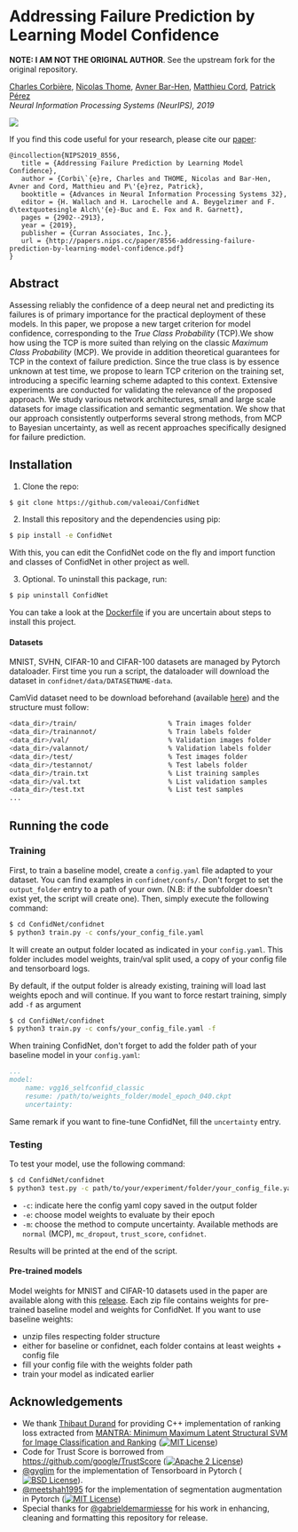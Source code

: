 # Addressing Failure Prediction by Learning Model Confidence

**NOTE: I AM NOT THE ORIGINAL AUTHOR**. See the upstream fork for the original repository.

 [Charles Corbière](https://chcorbi.github.io/),  [Nicolas Thome](http://cedric.cnam.fr/~thomen/), [Avner Bar-Hen](https://ab-h.github.io/), [Matthieu Cord](http://webia.lip6.fr/~cord/), [Patrick Pérez](https://ptrckprz.github.io/) \
*Neural Information Processing Systems (NeurIPS), 2019*

![](./teaser.png)

If you find this code useful for your research, please cite our [paper](https://papers.nips.cc/paper/8556-addressing-failure-prediction-by-learning-model-confidence):

```
@incollection{NIPS2019_8556,
   title = {Addressing Failure Prediction by Learning Model Confidence},
   author = {Corbi\`{e}re, Charles and THOME, Nicolas and Bar-Hen, Avner and Cord, Matthieu and P\'{e}rez, Patrick},
   booktitle = {Advances in Neural Information Processing Systems 32},
   editor = {H. Wallach and H. Larochelle and A. Beygelzimer and F. d\textquotesingle Alch\'{e}-Buc and E. Fox and R. Garnett},
   pages = {2902--2913},
   year = {2019},
   publisher = {Curran Associates, Inc.},
   url = {http://papers.nips.cc/paper/8556-addressing-failure-prediction-by-learning-model-confidence.pdf}
}
```

## Abstract
Assessing reliably the confidence of a deep neural net and predicting its failures is of primary importance for the practical deployment of these models. In this paper, we propose a new target criterion for model confidence, corresponding to the *True Class Probability* (TCP).We show how using the TCP is more suited than relying on the classic *Maximum Class Probability* (MCP). We provide in addition theoretical guarantees for TCP in the context of failure prediction. Since the true class is by essence unknown at test time, we propose to learn TCP criterion on the training set, introducing a specific learning scheme adapted to this context. Extensive experiments are conducted for validating the relevance of the proposed approach. We study various network architectures, small and large scale datasets for image classification and semantic segmentation. We show that our approach consistently outperforms several strong methods, from MCP to Bayesian uncertainty, as well as
recent approaches specifically designed for failure prediction.

## Installation
1. Clone the repo:
```bash
$ git clone https://github.com/valeoai/ConfidNet
```

2. Install this repository and the dependencies using pip:
```bash
$ pip install -e ConfidNet
```

With this, you can edit the ConfidNet code on the fly and import function 
and classes of ConfidNet in other project as well.

3. Optional. To uninstall this package, run:
```bash
$ pip uninstall ConfidNet
```

You can take a look at the [Dockerfile](./Dockerfile) if you are uncertain about steps to install this project.

#### Datasets

MNIST, SVHN, CIFAR-10 and CIFAR-100 datasets are managed by Pytorch dataloader. First time you run a script, the dataloader will download the dataset in ```confidnet/data/DATASETNAME-data```.

CamVid dataset need to be download beforehand (available [here](https://github.com/alexgkendall/SegNet-Tutorial/tree/master/CamVid)) and the structure must follow:
```bash
<data_dir>/train/                       % Train images folder
<data_dir>/trainannot/                  % Train labels folder
<data_dir>/val/                         % Validation images folder
<data_dir>/valannot/                    % Validation labels folder
<data_dir>/test/                        % Test images folder
<data_dir>/testannot/                   % Test labels folder
<data_dir>/train.txt                    % List training samples
<data_dir>/val.txt                      % List validation samples
<data_dir>/test.txt                     % List test samples
...
```

## Running the code

### Training
First, to train a baseline model, create a `config.yaml` file adapted to your dataset. You can find examples in `confidnet/confs/`. Don't forget to set the ``output_folder`` entry to a path of your own. (N.B: if the subfolder doesn't exist yet, the script will create one). Then, simply execute the following command: 
```bash
$ cd ConfidNet/confidnet
$ python3 train.py -c confs/your_config_file.yaml 
```
It will create an output folder located as indicated in your `config.yaml`. This folder includes model weights, train/val split used, a copy of your config file and tensorboard logs.

By default, if the output folder is already existing, training will load last weights epoch and will continue. If you want to force restart training, simply add `-f` as argument
```bash
$ cd ConfidNet/confidnet
$ python3 train.py -c confs/your_config_file.yaml -f
```
When training ConfidNet, don't forget to add the folder path of your baseline model in your `config.yaml`: 
```yaml
...
model:
    name: vgg16_selfconfid_classic
    resume: /path/to/weights_folder/model_epoch_040.ckpt
    uncertainty:
```
Same remark if you want to fine-tune ConfidNet, fill the `uncertainty` entry. 
### Testing
To test your model, use the following command:
```bash
$ cd ConfidNet/confidnet
$ python3 test.py -c path/to/your/experiment/folder/your_config_file.yaml -e NUM_EPOCHS -m METHOD
```
* `-c`: indicate here the config yaml copy saved in the output folder
* `-e`: choose model weights to evaluate by their epoch 
* `-m`: choose the method to compute uncertainty. Available methods are `normal` (MCP), `mc_dropout`, `trust_score`, `confidnet`.

Results will be printed at the end of the script.


#### Pre-trained models
Model weights for MNIST and CIFAR-10 datasets used in the paper are available along with this [release](https://github.com/valeoai/ConfidNet/releases/tag/v0.1.0). Each zip file contains weights for pre-trained baseline model and weights for ConfidNet. If you want to use baseline weights:
* unzip files respecting folder structure 
* either for baseline or confidnet, each folder contains at least weights + config file
* fill your config file with the weights folder path
* train your model as indicated earlier


## Acknowledgements
* We thank [Thibaut Durand](http://www.sfu.ca/~tdurand/) for providing C++ implementation of ranking loss extracted from [MANTRA: Minimum Maximum Latent Structural SVM for Image Classification and Ranking](http://www.sfu.ca/~tdurand/projects/mantra/) ([![MIT License](https://img.shields.io/badge/license-MIT-blue.svg)](https://github.com/durandtibo/mantra-python/blob/master/LICENSE))
* Code for Trust Score is borrowed from https://github.com/google/TrustScore ([![Apache 2 License](https://img.shields.io/badge/license-Apache%202-yellowgreen.svg)](https://github.com/google/TrustScore/blob/master/LICENSE))
* [@gyglim](https://gist.github.com/gyglim/1f8dfb1b5c82627ae3efcfbbadb9f514) for the implementation of Tensorboard in Pytorch ([![BSD License](https://img.shields.io/badge/license-BSD-green.svg)](https://gist.github.com/gyglim/1f8dfb1b5c82627ae3efcfbbadb9f514)).
* [@meetshah1995](https://github.com/meetshah1995/pytorch-semseg) for the implementation of segmentation augmentation in Pytorch ([![MIT License](https://img.shields.io/badge/license-MIT-blue.svg)](https://github.com/meetshah1995/pytorch-semseg/blob/master/LICENSE))
* Special thanks for [@gabrieldemarmiesse](https://github.com/gabrieldemarmiesse) for his work in enhancing, cleaning and formatting this repository for release.

